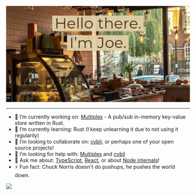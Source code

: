 <div align="center">
  <img src="https://raw.githubusercontent.com/jharrilim/jharrilim/master/ghheader.png" alt="Hello there, I'm Joe." />
</div>

---

- 🔭 I’m currently working on: [Multiplex](https://github.com/jharrilim/Multiplex) - A pub/sub in-memory key-value store written in Rust.
- 🌱 I’m currently learning: Rust (I keep unlearning it due to not using it regularily)
- 👯 I’m looking to collaborate on: [cybil](https://github.com/jharrilim/cybil), or perhaps one of your open source projects!
- 🤔 I’m looking for help with: [Multiplex](https://github.com/jharrilim/Multiplex) and [cybil](https://github.com/jharrilim/cybil)
- 💬 Ask me about: [TypeScript](https://github.com/microsoft/TypeScript), [React](https://github.com/facebook/react), or about [Node internals](https://github.com/nodejs/node)!
- ⚡ Fun fact: Chuck Norris doesn't do pushups, he pushes the world down.

<img src="https://github-readme-stats.vercel.app/api/top-langs/?username=jharrilim&hide=html,css&langs_count=10" />
